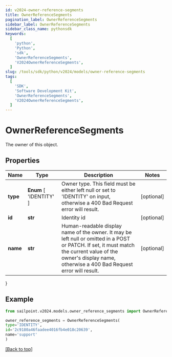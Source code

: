 ```yaml
---
id: v2024-owner-reference-segments
title: OwnerReferenceSegments
pagination_label: OwnerReferenceSegments
sidebar_label: OwnerReferenceSegments
sidebar_class_name: pythonsdk
keywords:
  [
    'python',
    'Python',
    'sdk',
    'OwnerReferenceSegments',
    'V2024OwnerReferenceSegments',
  ]
slug: /tools/sdk/python/v2024/models/owner-reference-segments
tags:
  [
    'SDK',
    'Software Development Kit',
    'OwnerReferenceSegments',
    'V2024OwnerReferenceSegments',
  ]
---
```


# OwnerReferenceSegments

The owner of this object.

## Properties

| Name | Type | Description | Notes |
| --- | --- | --- | --- |
| **type** | **Enum** [ 'IDENTITY' ] | Owner type. This field must be either left null or set to 'IDENTITY' on input, otherwise a 400 Bad Request error will result. | [optional] |
| **id** | **str** | Identity id | [optional] |
| **name** | **str** | Human-readable display name of the owner. It may be left null or omitted in a POST or PATCH. If set, it must match the current value of the owner's display name, otherwise a 400 Bad Request error will result. | [optional] |

}

## Example

```python
from sailpoint.v2024.models.owner_reference_segments import OwnerReferenceSegments

owner_reference_segments = OwnerReferenceSegments(
type='IDENTITY',
id='2c9180a46faadee4016fb4e018c20639',
name='support'
)

```

[[Back to top]](#)

